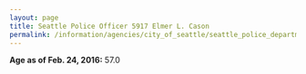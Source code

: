 ```yaml
---
layout: page
title: Seattle Police Officer 5917 Elmer L. Cason
permalink: /information/agencies/city_of_seattle/seattle_police_department/copbook/5917/
---
```


**Age as of Feb. 24, 2016:** 57.0

